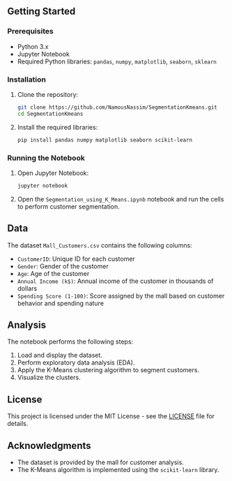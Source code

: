 
## Getting Started

### Prerequisites

- Python 3.x
- Jupyter Notebook
- Required Python libraries: `pandas`, `numpy`, `matplotlib`, `seaborn`, `sklearn`

### Installation

1. Clone the repository:
    ```sh
    git clone https://github.com/NamousNassim/SegmentationKmeans.git
    cd SegmentationKmeans
    ```

2. Install the required libraries:
    ```sh
    pip install pandas numpy matplotlib seaborn scikit-learn
    ```

### Running the Notebook

1. Open Jupyter Notebook:
    ```sh
    jupyter notebook
    ```

2. Open the `Segmentation_using_K_Means.ipynb` notebook and run the cells to perform customer segmentation.

## Data

The dataset `Mall_Customers.csv` contains the following columns:
- `CustomerID`: Unique ID for each customer
- `Gender`: Gender of the customer
- `Age`: Age of the customer
- `Annual Income (k$)`: Annual income of the customer in thousands of dollars
- `Spending Score (1-100)`: Score assigned by the mall based on customer behavior and spending nature

## Analysis

The notebook performs the following steps:
1. Load and display the dataset.
2. Perform exploratory data analysis (EDA).
3. Apply the K-Means clustering algorithm to segment customers.
4. Visualize the clusters.

## License

This project is licensed under the MIT License - see the [LICENSE](LICENSE) file for details.

## Acknowledgments

- The dataset is provided by the mall for customer analysis.
- The K-Means algorithm is implemented using the `scikit-learn` library.
